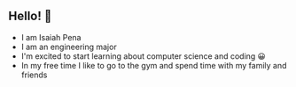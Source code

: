 ## Hello! 👋
- I am Isaiah Pena
- I am an engineering major
- I'm excited to start learning about computer science and coding 😀
- In my free time I like to go to the gym and spend time with my family and friends

<!--
**isaiahpena/isaiahpena** is a ✨ _special_ ✨ repository because its `README.md` (this file) appears on your GitHub profile.

Here are some ideas to get you started:

- 🔭 I’m currently working on ...
- 🌱 I’m currently learning ...
- 👯 I’m looking to collaborate on ...
- 🤔 I’m looking for help with ...
- 💬 Ask me about ...
- 📫 How to reach me: ...
- 😄 Pronouns: ...
- ⚡ Fun fact: ...
-->
